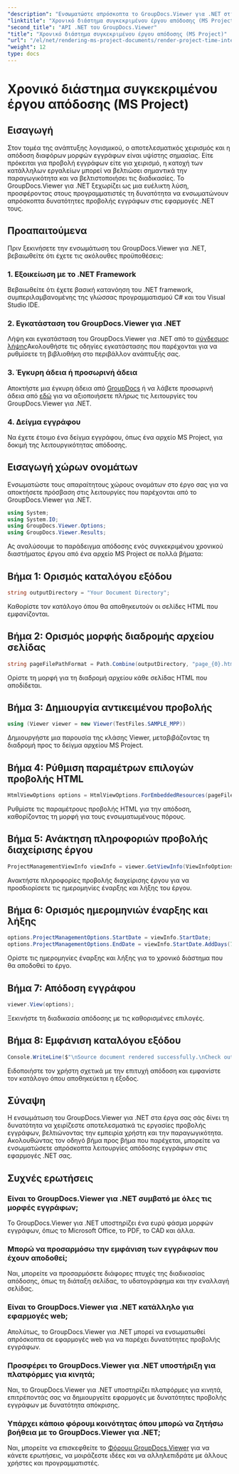 ```yaml
---
"description": "Ενσωματώστε απρόσκοπτα το GroupDocs.Viewer για .NET στις εφαρμογές σας για αποτελεσματική προβολή εγγράφων. Βελτιώστε την παραγωγικότητα με ευέλικτες δυνατότητες απόδοσης."
"linktitle": "Χρονικό διάστημα συγκεκριμένου έργου απόδοσης (MS Project)"
"second_title": "API .NET του GroupDocs.Viewer"
"title": "Χρονικό διάστημα συγκεκριμένου έργου απόδοσης (MS Project)"
"url": "/el/net/rendering-ms-project-documents/render-project-time-interval-ms-project/"
"weight": 12
type: docs
---
```

# Χρονικό διάστημα συγκεκριμένου έργου απόδοσης (MS Project)

## Εισαγωγή
Στον τομέα της ανάπτυξης λογισμικού, ο αποτελεσματικός χειρισμός και η απόδοση διαφόρων μορφών εγγράφων είναι υψίστης σημασίας. Είτε πρόκειται για προβολή εγγράφων είτε για χειρισμό, η κατοχή των κατάλληλων εργαλείων μπορεί να βελτιώσει σημαντικά την παραγωγικότητα και να βελτιστοποιήσει τις διαδικασίες. Το GroupDocs.Viewer για .NET ξεχωρίζει ως μια ευέλικτη λύση, προσφέροντας στους προγραμματιστές τη δυνατότητα να ενσωματώνουν απρόσκοπτα δυνατότητες προβολής εγγράφων στις εφαρμογές .NET τους.
## Προαπαιτούμενα
Πριν ξεκινήσετε την ενσωμάτωση του GroupDocs.Viewer για .NET, βεβαιωθείτε ότι έχετε τις ακόλουθες προϋποθέσεις:
### 1. Εξοικείωση με το .NET Framework
Βεβαιωθείτε ότι έχετε βασική κατανόηση του .NET framework, συμπεριλαμβανομένης της γλώσσας προγραμματισμού C# και του Visual Studio IDE.
### 2. Εγκατάσταση του GroupDocs.Viewer για .NET
Λήψη και εγκατάσταση του GroupDocs.Viewer για .NET από το [σύνδεσμος λήψης](https://releases.groupdocs.com/viewer/net/)Ακολουθήστε τις οδηγίες εγκατάστασης που παρέχονται για να ρυθμίσετε τη βιβλιοθήκη στο περιβάλλον ανάπτυξής σας.
### 3. Έγκυρη άδεια ή προσωρινή άδεια
Αποκτήστε μια έγκυρη άδεια από [GroupDocs](https://purchase.groupdocs.com/buy) ή να λάβετε προσωρινή άδεια από [εδώ](https://purchase.groupdocs.com/temporary-license/) για να αξιοποιήσετε πλήρως τις λειτουργίες του GroupDocs.Viewer για .NET.
### 4. Δείγμα εγγράφου
Να έχετε έτοιμο ένα δείγμα εγγράφου, όπως ένα αρχείο MS Project, για δοκιμή της λειτουργικότητας απόδοσης.

## Εισαγωγή χώρων ονομάτων
Ενσωματώστε τους απαραίτητους χώρους ονομάτων στο έργο σας για να αποκτήσετε πρόσβαση στις λειτουργίες που παρέχονται από το GroupDocs.Viewer για .NET.

```csharp
using System;
using System.IO;
using GroupDocs.Viewer.Options;
using GroupDocs.Viewer.Results;
```

Ας αναλύσουμε το παράδειγμα απόδοσης ενός συγκεκριμένου χρονικού διαστήματος έργου από ένα αρχείο MS Project σε πολλά βήματα:
## Βήμα 1: Ορισμός καταλόγου εξόδου
```csharp
string outputDirectory = "Your Document Directory";
```
Καθορίστε τον κατάλογο όπου θα αποθηκευτούν οι σελίδες HTML που εμφανίζονται.
## Βήμα 2: Ορισμός μορφής διαδρομής αρχείου σελίδας
```csharp
string pageFilePathFormat = Path.Combine(outputDirectory, "page_{0}.html");
```
Ορίστε τη μορφή για τη διαδρομή αρχείου κάθε σελίδας HTML που αποδίδεται.
## Βήμα 3: Δημιουργία αντικειμένου προβολής
```csharp
using (Viewer viewer = new Viewer(TestFiles.SAMPLE_MPP))
```
Δημιουργήστε μια παρουσία της κλάσης Viewer, μεταβιβάζοντας τη διαδρομή προς το δείγμα αρχείου MS Project.
## Βήμα 4: Ρύθμιση παραμέτρων επιλογών προβολής HTML
```csharp
HtmlViewOptions options = HtmlViewOptions.ForEmbeddedResources(pageFilePathFormat);
```
Ρυθμίστε τις παραμέτρους προβολής HTML για την απόδοση, καθορίζοντας τη μορφή για τους ενσωματωμένους πόρους.
## Βήμα 5: Ανάκτηση πληροφοριών προβολής διαχείρισης έργου
```csharp
ProjectManagementViewInfo viewInfo = viewer.GetViewInfo(ViewInfoOptions.FromHtmlViewOptions(options)) as ProjectManagementViewInfo;
```
Ανακτήστε πληροφορίες προβολής διαχείρισης έργου για να προσδιορίσετε τις ημερομηνίες έναρξης και λήξης του έργου.
## Βήμα 6: Ορισμός ημερομηνιών έναρξης και λήξης
```csharp
options.ProjectManagementOptions.StartDate = viewInfo.StartDate;
options.ProjectManagementOptions.EndDate = viewInfo.StartDate.AddDays(7);
```
Ορίστε τις ημερομηνίες έναρξης και λήξης για το χρονικό διάστημα που θα αποδοθεί το έργο.
## Βήμα 7: Απόδοση εγγράφου
```csharp
viewer.View(options);
```
Ξεκινήστε τη διαδικασία απόδοσης με τις καθορισμένες επιλογές.
## Βήμα 8: Εμφάνιση καταλόγου εξόδου
```csharp
Console.WriteLine($"\nSource document rendered successfully.\nCheck output in {outputDirectory}.");
```
Ειδοποιήστε τον χρήστη σχετικά με την επιτυχή απόδοση και εμφανίστε τον κατάλογο όπου αποθηκεύεται η έξοδος.

## Σύναψη
Η ενσωμάτωση του GroupDocs.Viewer για .NET στα έργα σας σάς δίνει τη δυνατότητα να χειρίζεστε αποτελεσματικά τις εργασίες προβολής εγγράφων, βελτιώνοντας την εμπειρία χρήστη και την παραγωγικότητα. Ακολουθώντας τον οδηγό βήμα προς βήμα που παρέχεται, μπορείτε να ενσωματώσετε απρόσκοπτα λειτουργίες απόδοσης εγγράφων στις εφαρμογές .NET σας.
## Συχνές ερωτήσεις
### Είναι το GroupDocs.Viewer για .NET συμβατό με όλες τις μορφές εγγράφων;
Το GroupDocs.Viewer για .NET υποστηρίζει ένα ευρύ φάσμα μορφών εγγράφων, όπως το Microsoft Office, το PDF, το CAD και άλλα.
### Μπορώ να προσαρμόσω την εμφάνιση των εγγράφων που έχουν αποδοθεί;
Ναι, μπορείτε να προσαρμόσετε διάφορες πτυχές της διαδικασίας απόδοσης, όπως τη διάταξη σελίδας, το υδατογράφημα και την εναλλαγή σελίδας.
### Είναι το GroupDocs.Viewer για .NET κατάλληλο για εφαρμογές web;
Απολύτως, το GroupDocs.Viewer για .NET μπορεί να ενσωματωθεί απρόσκοπτα σε εφαρμογές web για να παρέχει δυνατότητες προβολής εγγράφων.
### Προσφέρει το GroupDocs.Viewer για .NET υποστήριξη για πλατφόρμες για κινητά;
Ναι, το GroupDocs.Viewer για .NET υποστηρίζει πλατφόρμες για κινητά, επιτρέποντάς σας να δημιουργείτε εφαρμογές με δυνατότητες προβολής εγγράφων με δυνατότητα απόκρισης.
### Υπάρχει κάποιο φόρουμ κοινότητας όπου μπορώ να ζητήσω βοήθεια με το GroupDocs.Viewer για .NET;
Ναι, μπορείτε να επισκεφθείτε το [Φόρουμ GroupDocs.Viewer](https://forum.groupdocs.com/c/viewer/9) για να κάνετε ερωτήσεις, να μοιράζεστε ιδέες και να αλληλεπιδράτε με άλλους χρήστες και προγραμματιστές.